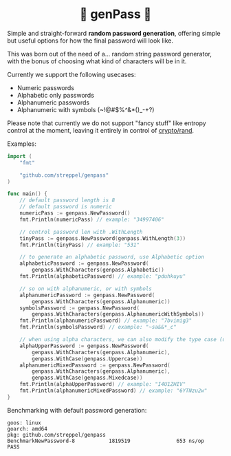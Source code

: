 <h1 align="center">
  <br>
  🔢 genPass 🔣
</h1>

Simple and straight-forward **random password generation**, offering simple but useful options for how the final password will look like.

This was born out of the need of a... random string password generator, with the bonus of choosing what kind of characters will be in it.

Currently we support the following usecases:
- Numeric passwords
- Alphabetic only passwords
- Alphanumeric passwords
- Alphanumeric with symbols (~!@#$%^&*()_-+?)

Please note that currently we do not support "fancy stuff" like entropy control at the moment, leaving it entirely in control of [crypto/rand](https://godoc.org/crypto/rand).

Examples:

```go
import (
	"fmt"

	"github.com/streppel/genpass"
)

func main() {
	// default password length is 8
	// default password is numeric
	numericPass := genpass.NewPassword()
	fmt.Println(numericPass) // example: "34997406"

	// control password len with .WithLength
	tinyPass := genpass.NewPassword(genpass.WithLength(3))
	fmt.Println(tinyPass) // example: "531"

	// to generate an alphabetic password, use Alphabetic option
	alphabeticPassword := genpass.NewPassword(
		genpass.WithCharacters(genpass.Alphabetic))
	fmt.Println(alphabeticPassword) // example: "pduhkuyu"

	// so on with alphanumeric, or with symbols
	alphanumericPassword := genpass.NewPassword(
		genpass.WithCharacters(genpass.Alphanumeric))
	symbolsPassword := genpass.NewPassword(
		genpass.WithCharacters(genpass.AlphanumericWithSymbols))
	fmt.Println(alphanumericPassword) // example: "7bvimig3"
	fmt.Println(symbolsPassword) // example: "~sa&&*_c"

	// when using alpha characters, we can also modify the type case (default is lower)
	alphaUpperPassword := genpass.NewPassword(
		genpass.WithCharacters(genpass.Alphanumeric),
		genpass.WithCase(genpass.Uppercase))
	alphanumericMixedPassword := genpass.NewPassword(
		genpass.WithCharacters(genpass.Alphanumeric),
		genpass.WithCase(genpass.Mixedcase))
	fmt.Println(alphaUpperPassword) // example: "I4U1ZHIV"
	fmt.Println(alphanumericMixedPassword) // example: "6YTNzu2w"
}
```

Benchmarking with default password generation:
```
goos: linux
goarch: amd64
pkg: github.com/streppel/genpass
BenchmarkNewPassword-8           1819519               653 ns/op
PASS
```
